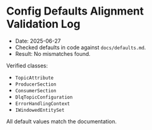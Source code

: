 # Config Defaults Alignment Validation Log

- Date: 2025-06-27
- Checked defaults in code against `docs/defaults.md`.
- Result: No mismatches found.

Verified classes:
- `TopicAttribute`
- `ProducerSection`
- `ConsumerSection`
- `DlqTopicConfiguration`
- `ErrorHandlingContext`
- `IWindowedEntitySet`

All default values match the documentation.
